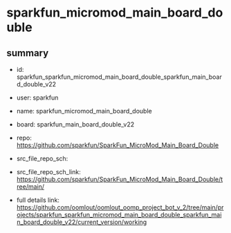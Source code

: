 # sparkfun_micromod_main_board_double
 
## summary 
* id: sparkfun_sparkfun_micromod_main_board_double_sparkfun_main_board_double_v22
* user: sparkfun
* name: sparkfun_micromod_main_board_double
* board: sparkfun_main_board_double_v22
* repo: https://github.com/sparkfun/SparkFun_MicroMod_Main_Board_Double



* src_file_repo_sch: 
* src_file_repo_sch_link: https://github.com/sparkfun/SparkFun_MicroMod_Main_Board_Double/tree/main/
* full details link: https://github.com/oomlout/oomlout_oomp_project_bot_v_2/tree/main/projects/sparkfun_sparkfun_micromod_main_board_double_sparkfun_main_board_double_v22/current_version/working  







